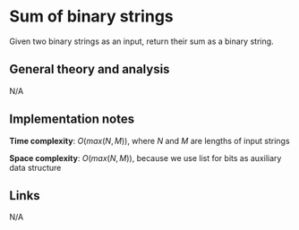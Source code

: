 # Sum of binary strings

Given two binary strings as an input, return their sum as a binary string.

## General theory and analysis

N/A

## Implementation notes

**Time complexity**: $O(max(N, M))$, where $N$ and $M$ are lengths of input strings

**Space complexity**: $O(max(N, M))$, because we use list for bits as auxiliary data structure

## Links

N/A

